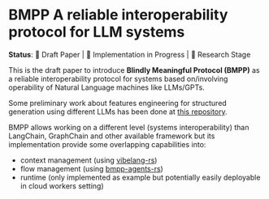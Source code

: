 # BMPP A reliable interoperability protocol for LLM systems

**Status**: 📝 Draft Paper | 🚧 Implementation in Progress | 🔬 Research Stage

This is the draft paper to introduce **Blindly Meaningful Protocol (BMPP)** as a reliable interoperability protocol for systems based on/involving operability of Natural Language machines like LLMs/GPTs.

Some preliminary work about features engineering for structured generation using different LLMs has been done at [this repository](https://github.com/Mec-iS/w3c-agents-features).

BMPP allows working on a different level (systems interoperability) than LangChain, GraphChain and other available framework but its implementation provide some overlapping capabilities into:
* context management (using [vibelang-rs](https://github.com/Mec-iS/vibelang-rs))
* flow management (using [bmpp-agents-rs](https://github.com/Mec-iS/bmpp-agents-rs))
* runtime (only implemented as example but potentially easily deployable in cloud workers setting)
